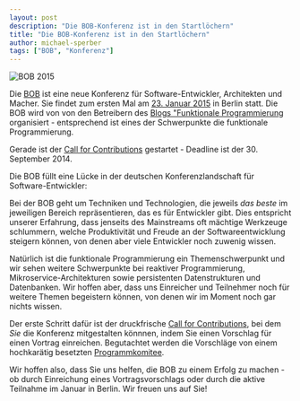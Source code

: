 ```yaml
---
layout: post
description: "Die BOB-Konferenz ist in den Startlöchern"
title: "Die BOB-Konferenz ist in den Startlöchern"
author: michael-sperber
tags: ["BOB", "Konferenz"]
---
```


![BOB 2015](http://bobkonf.de/images/bob_head_small.png)

Die [BOB](http://bobkonf.de/) ist eine neue Konferenz für
Software-Entwickler, Architekten und Macher.  Sie findet zum ersten
Mal am [23. Januar 2015](http://bobkonf.de/2015/) in Berlin statt.  Die BOB
wird von von den Betreibern des [Blogs "Funktionale
Programmierung](http://funktionale-programmierung.de/) organisiert -
entsprechend ist eines der Schwerpunkte die funktionale
Programmierung.

Gerade ist der [Call for
Contributions](http://bobkonf.de/2015/cfp.html) gestartet - Deadline
ist der 30. September 2014.

<!-- more start -->

Die BOB füllt eine Lücke in der deutschen Konferenzlandschaft für
Software-Entwickler:

Bei der BOB geht um Techniken und Technologien, die jeweils *das
beste* im jeweiligen Bereich repräsentieren, das es für Entwickler
gibt.  Dies entspricht unserer Erfahrung, dass jenseits des
Mainstreams oft mächtige Werkzeuge schlummern, welche Produktivität
und Freude an der Softwareentwicklung steigern können, von denen aber
viele Entwickler noch zuwenig wissen.

Natürlich ist die funktionale Programmierung ein Themenschwerpunkt und
wir sehen weitere Schwerpunkte bei reaktiver Programmierung,
Mikroservice-Architekturen sowie persistenten Datenstrukturen und
Datenbanken.  Wir hoffen aber, dass uns Einreicher und Teilnehmer noch
für weitere Themen begeistern können, von denen wir im Moment noch gar
nichts wissen.

Der erste Schritt dafür ist der druckfrische [Call for
Contributions](http://bobkonf.de/2015/cfp.html), bei dem *Sie* die
Konferenz mitgestalten könnnen, indem Sie einen Vorschlag für einen
Vortrag einreichen.  Begutachtet werden die Vorschläge von
einem hochkarätig besetzten
[Programmkomitee](http://bobkonf.de//2015/programmkomitee.html).

Wir hoffen also, dass Sie uns helfen, die BOB zu einem Erfolg zu
machen - ob durch Einreichung eines Vortragsvorschlags oder durch die
aktive Teilnahme im Januar in Berlin.  Wir freuen uns auf Sie!

<!-- more end -->

